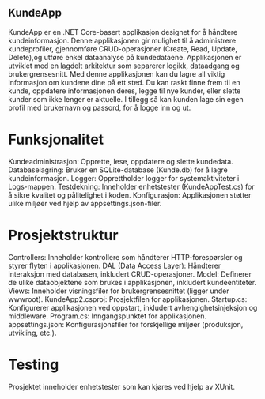 ## KundeApp

KundeApp er en .NET Core-basert applikasjon designet for å håndtere kundeinformasjon.
Denne applikasjonen gir mulighet til å administrere kundeprofiler, gjennomføre CRUD-operasjoner (Create, Read, Update, Delete),og utføre enkel dataanalyse på kundedataene.
Applikasjonen er utviklet med en lagdelt arkitektur som separerer logikk, dataadgang og brukergrensesnitt.
Med denne applikasjonen kan du lagre all viktig informasjon om kundene dine på ett sted.
Du kan raskt finne frem til en kunde, oppdatere informasjonen deres, legge til nye kunder, eller slette kunder som ikke lenger er aktuelle.
I tillegg så kan kunden lage sin egen profil med brukernavn og passord, for å logge inn og ut.

# Funksjonalitet
Kundeadministrasjon: Opprette, lese, oppdatere og slette kundedata.
Databaselagring: Bruker en SQLite-database (Kunde.db) for å lagre kundeinformasjon.
Logger: Opprettholder logger for systemaktiviteter i Logs-mappen.
Testdekning: Inneholder enhetstester (KundeAppTest.cs) for å sikre kvalitet og pålitelighet i koden.
Konfigurasjon: Applikasjonen støtter ulike miljøer ved hjelp av appsettings.json-filer.

# Prosjektstruktur
Controllers: Inneholder kontrollere som håndterer HTTP-forespørsler og styrer flyten i applikasjonen.
DAL (Data Access Layer): Håndterer interaksjon med databasen, inkludert CRUD-operasjoner.
Model: Definerer de ulike dataobjektene som brukes i applikasjonen, inkludert kundeentiteter.
Views: Inneholder visningsfiler for brukergrensesnittet (ligger under wwwroot).
KundeApp2.csproj: Prosjektfilen for applikasjonen.
Startup.cs: Konfigurerer applikasjonen ved oppstart, inkludert avhengighetsinjeksjon og middleware.
Program.cs: Inngangspunktet for applikasjonen.
appsettings.json: Konfigurasjonsfiler for forskjellige miljøer (produksjon, utvikling, etc.).

# Testing
Prosjektet inneholder enhetstester som kan kjøres ved hjelp av XUnit.
